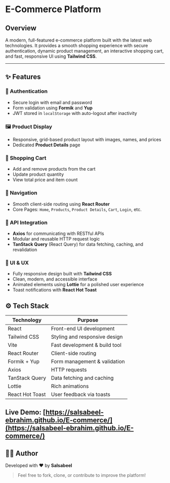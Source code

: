 # E-Commerce Platform

##  Overview

A modern, full-featured e-commerce platform built with the latest web technologies. It provides a smooth shopping experience with secure authentication, dynamic product management, an interactive shopping cart, and fast, responsive UI using **Tailwind CSS**.

---

## ✨ Features

### 🔐 Authentication

* Secure login with email and password
* Form validation using **Formik** and **Yup**
* JWT stored in `localStorage` with auto-logout after inactivity

### 🖼️ Product Display

* Responsive, grid-based product layout with images, names, and prices
* Dedicated **Product Details** page

### 🛒 Shopping Cart

* Add and remove products from the cart
* Update product quantity
* View total price and item count

### 🧭 Navigation

* Smooth client-side routing using **React Router**
* Core Pages: `Home`, `Products`, `Product Details`, `Cart`, `Login`, etc.

### 📡 API Integration

* **Axios** for communicating with RESTful APIs
* Modular and reusable HTTP request logic
* **TanStack Query** (React Query) for data fetching, caching, and revalidation

### 🎨 UI & UX

* Fully responsive design built with **Tailwind CSS**
* Clean, modern, and accessible interface
* Animated elements using **Lottie** for a polished user experience
* Toast notifications with **React Hot Toast**




## ⚙️ Tech Stack

| Technology      | Purpose                       |
| --------------- | ----------------------------- |
| React           | Front-end UI development      |
| Tailwind CSS    | Styling and responsive design |
| Vite            | Fast development & build tool |
| React Router    | Client-side routing           |
| Formik + Yup    | Form management & validation  |
| Axios           | HTTP requests                 |
| TanStack Query  | Data fetching and caching     |
| Lottie          | Rich animations               |
| React Hot Toast | User feedback via toasts      |


##  Live Demo: [https://salsabeel-ebrahim.github.io/E-commerce/](https://salsabeel-ebrahim.github.io/E-commerce/)



## 🧑‍💻 Author

Developed with ❤️ by **Salsabeel**

> Feel free to fork, clone, or contribute to improve the platform!
